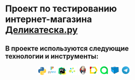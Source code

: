 # Проект по тестированию интернет-магазина [Деликатеска.ру](https://www.delikateska.ru/)

## В проекте используются следующие технологии и инструменты:
<p align="center">
<img width="5%" title="Python" src="https://github.com/MatyukhaQA/delikateska-ui-test-project/blob/master/resources/python.png">
<img width="6%" title="Pytest" src="https://github.com/MatyukhaQA/delikateska-ui-test-project/blob/master/resources/pytest.png">
<img width="5%" title="PyCharm" src="https://github.com/MatyukhaQA/delikateska-ui-test-project/blob/master/resources/pycharm.png">
<img width="6%" title="Selene" src="https://github.com/MatyukhaQA/delikateska-ui-test-project/blob/master/resources/selene.png">
<img width="6%" title="Jenkins" src="https://github.com/MatyukhaQA/delikateska-ui-test-project/blob/master/resources/jenkins.svg">
<img width="6%" title="Allure Report" src="https://github.com/MatyukhaQA/delikateska-ui-test-project/blob/master/resources/allure.svg">
<img width="6%" title="Allure TestOps" src="https://github.com/MatyukhaQA/delikateska-ui-test-project/blob/master/resources/AllureTestOps.png">
<img width="6%" title="Selenoid" src="https://github.com/MatyukhaQA/delikateska-ui-test-project/blob/master/resources/Selenoid.svg">
<img width="6%" title="Telegram" src="https://github.com/MatyukhaQA/delikateska-ui-test-project/blob/master/resources/tg.svg">
</p>